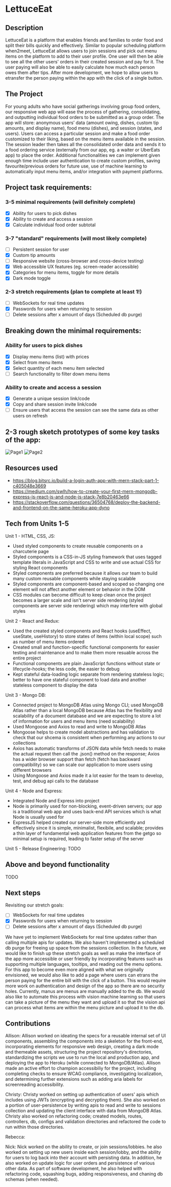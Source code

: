 # LettuceEat

## Description
LettuceEat is a platform that enables friends and families to order food and split their bills quickly and effectively. Similar to popular scheduling platform when2meet, LettuceEat allows users to join sessions and pick out menu items on the platform to add to their user profile. One user will then be able to see all the other users' orders in their created session and pay for it. The user paying will also be able to easily calculate how much each person owes them after tips. After more development, we hope to allow users to etransfer the person paying within the app with the click of a single button.

## The Project
	
For young adults who have social gatherings involving group food orders, our responsive web app will ease the process of gathering, consolidating, and outputting individual food orders to be submitted as a group order. The app will store: anonymous users’ data (amount owing, dishes, custom tip amounts, and display name), food menu (dishes), and session (states, and users). Users can access a particular session and make a food order customized to their liking, based on the menu items available in the session. The session leader then takes all the consolidated order data and sends it to a food ordering service (externally from our app, eg. a waiter or UberEats app) to place the order. Additional functionalities we can implement given enough time include user authentication to create custom profiles, saving favourite/previous orders for future use, use of machine learning to automatically input menu items, and/or integration with payment platforms. 

## Project task requirements:
### 3-5 minimal requirements (will definitely complete)
- [x] Ability for users to pick dishes
- [x] Ability to create and access a session
- [x] Calculate individual food order subtotal
### 3-7 "standard" requirements (will most likely complete)
- [ ] Persistent session for user
- [x] Custom tip amounts 
- [ ] Responsive website (cross-browser and cross-device testing) 
- [x] Web accessible UX features (eg. screen-reader accessible) 
- [x] Categories for menu items, toggle for more details
- [x] Dark mode toggle
### 2-3 stretch requirements (plan to complete at least 1!)
- [ ] WebSockets for real time updates
- [x] Passwords for users when returning to session
- [ ] Delete sessions after x amount of days (Scheduled db purge)

## Breaking down the minimal requirements:
### Ability for users to pick dishes
- [x] Display menu items (list) with prices
- [x] Select from menu items 
- [x] Select quantity of each menu item selected
- [ ] Search functionality to filter down menu items
### Ability to create and access a session
- [x] Generate a unique session link/code
- [x] Copy and share session invite link/code
- [ ] Ensure users that access the session can see the same data as other users on refresh

## 2-3 rough sketch prototypes of some key tasks of the app:
![Page1](https://user-images.githubusercontent.com/47487758/119433880-f3d2e600-bccb-11eb-8fde-30dba851e636.png)
![Page2](https://user-images.githubusercontent.com/47487758/119433882-f59ca980-bccb-11eb-9dc6-4926c90f228c.png)

## Resources used
- https://blog.bitsrc.io/build-a-login-auth-app-with-mern-stack-part-1-c405048e3669
- https://medium.com/swlh/how-to-create-your-first-mern-mongodb-express-js-react-js-and-node-js-stack-7e8b20463e66
- https://stackoverflow.com/questions/36504768/deploy-the-backend-and-frontend-on-the-same-heroku-app-dyno

## Tech from Units 1-5
Unit 1 - HTML, CSS, JS:
- Used styled components to create reusable components on a charcuterie page
- Styled components is a CSS-in-JS styling framework that uses tagged template literals in JavaScript and CSS to write and use actual CSS for styling React components
- Styled components are preferred because it allows our team to build many custom reusable components while staying scalable
- Styled components are component-based and scoped so changing one element will not affect another element or behavior in the DOM
- CSS modules can become difficult to keep clean once the project becomes a larger scale and isn't server side rendering (styled components are server side rendering) which may interfere with global styles

Unit 2 - React and Redux:
- Used the created styled components and React hooks (useEffect, useState, useHistory) to store states of items (within local scope) such as number of menu items ordered
- Created small and function-specific functional components for easier testing and maintenance and to make them more resuable across the entire project
- Functional components are plain JavaScript functions without state or lifecycle-hooks; the less code, the easier to debug
- Kept stateful data-loading logic separate from rendering stateless logic; better to have one stateful component to load data and another stateless component to display the data

Unit 3 - Mongo DB:
- Connected project to MongoDB Atlas using Mongo CLI; used MongoDB Atlas rather than a local MongoDB because Atlas has the flexibility and scalability of a document database and we are expecting to store a lot of information for users and menu items (need scalability)
- Used Mongoose and Axios to read and write to MongoDB Atlas
- Mongoose helps to create model abstractions and has validation to check that our shcema is consistent when performing any actions to our collections
- Axios has automatic transforms of JSON data while fetch needs to make the actual request then call the .json() method on the response; Axios has a wider browser support than fetch (fetch has backward compatibility) so we can scale our application to more users using different browsers
- Using Mongoose and Axios made it a lot easier for the team to develop, test, and debug api calls to the database

Unit 4 - Node and Express:
- Integrated Node and Express into project
- Node is primarily used for non-blocking, event-driven servers; our app is a traditional web app and uses back-end API services which is what Node is usually used for
- ExpressJS helped created our server-side more efficiently and effectively since it is simple, minimalist, flexibile, and scalable; provides a thin layer of fundamental web application features from the getgo so minimal setup is required, leading to faster setup of the server

Unit 5 - Release Engineering:
TODO

## Above and beyond functionality
TODO

## Next steps
Revisiting our stretch goals:
- [ ] WebSockets for real time updates
- [x] Passwords for users when returning to session
- [ ] Delete sessions after x amount of days (Scheduled db purge)

We have yet to implement WebSockets for real time updates rather than calling multiple apis for updates. We also haven't implemented a scheduled db purge for freeing up space from the sessions collection. In the future, we would like to finish up these stretch goals as well as make the interface of the app more accessible or user friendly by incorporating features such as supporting multiple languages, tooltips, and reading out the menu options. For this app to become even more aligned with what we originally envisioned, we would also like to add a page where users can etrans the person paying for the entire bill with the click of a button. This would require more work on authentication and design of the app so there are no security holes. Currently, manus are menus are manually added to the db. We would also like to automate this process with vision machine learning so that users can take a picture of the menu they want and upload it so that the vision api can process what items are within the menu picture and upload it to the db.

## Contributions
Allison:
Allison worked on ideating the specs for a reusable internal set of UI components, assembling the components into a skeleton for the front-end, incorporating elements for responsive web design, creating a dark mode and themeable assets, structuring the project repository's directories, standardizing the scripts we use to run the local and production app, and deploying the app to Heroku (while connected to MongoDB/Atlas). Allison made an active effort to champion accessibiliy for the project, including completing checks to ensure WCAG compliance, investigating localization, and determining further extensions such as adding aria labels for screenreading accessibility. 

Christy:
Christy worked on setting up authentication of users' apis which includes using JWTs (encrypting and decrypting them). She also worked on a portion of user-persistence by writing apis to read and write to sessions collection and updating the client interface with data from MongoDB Atlas. Christy also worked on refactoring code; created models, routes, controllers, db, configs and validation directories and refactored the code to run within those directories.

Rebecca:

Nick:
Nick worked on the ability to create, or join sessions/lobbies. he also worked on setting up new users inside each session/lobby, and the ability for users to log back into their account with persisting data. In addition, he also worked on update logic for user orders and persistence of various other data. As part of software development, he also helped with refactoring code, squashing bugs, adding responsiveness, and chaning db schemas (when needed).
